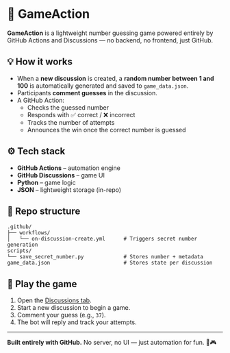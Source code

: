 # 🎯 GameAction

**GameAction** is a lightweight number guessing game powered entirely by GitHub Actions and Discussions — no backend, no frontend, just GitHub.

## 💡 How it works

- When a **new discussion** is created, a **random number between 1 and 100** is automatically generated and saved to `game_data.json`.
- Participants **comment guesses** in the discussion.
- A GitHub Action:
  - Checks the guessed number
  - Responds with ✅ correct / ❌ incorrect
  - Tracks the number of attempts
  - Announces the win once the correct number is guessed

## ⚙️ Tech stack

- **GitHub Actions** – automation engine
- **GitHub Discussions** – game UI
- **Python** – game logic
- **JSON** – lightweight storage (in-repo)

## 📁 Repo structure

```
.github/
├── workflows/
│   └── on-discussion-create.yml      # Triggers secret number generation
scripts/
└── save_secret_number.py             # Stores number + metadata
game_data.json                        # Stores state per discussion
```

## 🧪 Play the game

1. Open the [Discussions tab](https://github.com/amema42/gameaction/discussions).
2. Start a new discussion to begin a game.
3. Comment your guess (e.g., `37`).
4. The bot will reply and track your attempts.

---

**Built entirely with GitHub.** No server, no UI — just automation for fun. 🧠🎮
